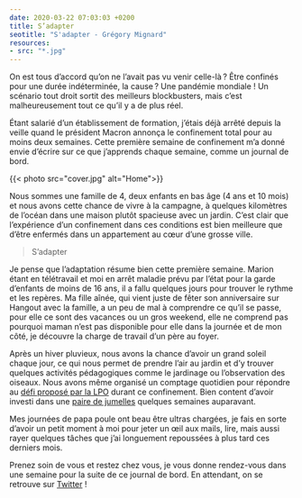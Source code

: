 ```yaml
---
date: 2020-03-22 07:03:03 +0200
title: S’adapter
seotitle: "S'adapter - Grégory Mignard"
resources:
- src: "*.jpg"
---
```


On est tous d’accord qu’on ne l’avait pas vu venir celle-là ? Être confinés pour une durée indéterminée, la cause ? Une pandémie mondiale ! Un scénario tout droit sortit des meilleurs blockbusters, mais c’est malheureusement tout ce qu’il y a de plus réel.

Étant salarié d’un établissement de formation, j’étais déjà arrêté depuis la veille quand le président Macron annonça le confinement total pour au moins deux semaines. Cette première semaine de confinement m’a donné envie d’écrire sur ce que j’apprends chaque semaine, comme un journal de bord.

{{< photo src="cover.jpg" alt="Home">}}

Nous sommes une famille de 4, deux enfants en bas âge (4 ans et 10 mois) et nous avons cette chance de vivre à la campagne, à quelques kilomètres de l’océan dans une maison plutôt spacieuse avec un jardin. C’est clair que l’expérience d’un confinement dans ces conditions est bien meilleure que d’être enfermés dans un appartement au cœur d’une grosse ville.

> S’adapter

Je pense que l’adaptation résume bien cette première semaine. Marion étant en télétravail et moi en arrêt maladie prévu par l’état pour la garde d’enfants de moins de 16 ans, il a fallu quelques jours pour trouver le rythme et les repères. Ma fille aînée, qui vient juste de fêter son anniversaire sur Hangout avec la famille, a un peu de mal à comprendre ce qu’il se passe, pour elle ce sont des vacances ou un gros weekend, elle ne comprend pas pourquoi maman n’est pas disponible pour elle dans la journée et de mon côté, je découvre la charge de travail d’un père au foyer.

Après un hiver pluvieux, nous avons la chance d’avoir un grand soleil chaque jour, ce qui nous permet de prendre l’air au jardin et d’y trouver quelques activités pédagogiques comme le jardinage ou l’observation des oiseaux. Nous avons même organisé un comptage quotidien pour répondre au [défi proposé par la LPO](https://www.oiseauxdesjardins.fr/index.php?m_id=21&a=N341&fbclid=IwAR3izaW-X9LkPJY0XHwTgkdPLHTaDqRt_RLYs4U8mhHdmHU0uQU6uQClOh4#FN341) durant ce confinement. Bien content d’avoir investi dans une [paire de jumelles](https://www.digit-photo.com/NIKON-Jumelles-Prostaff-7S-8X42-rNIKONBAA840SA.html?dpa_id=23) quelques semaines auparavant.

Mes journées de papa poule ont beau être ultras chargées, je fais en sorte d’avoir un petit moment à moi pour jeter un œil aux mails, lire, mais aussi rayer quelques tâches que j’ai longuement repoussées à plus tard ces derniers mois.

Prenez soin de vous et restez chez vous, je vous donne rendez-vous dans une semaine pour la suite de ce journal de bord. En attendant, on se retrouve sur [Twitter](https://twitter.com/gregmignard) !
